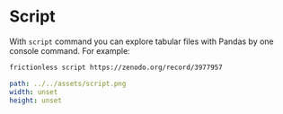 # Script

With `script` command you can explore tabular files with Pandas by one console command. For example:

```bash
frictionless script https://zenodo.org/record/3977957
```

```yaml image
path: ../../assets/script.png
width: unset
height: unset
```
